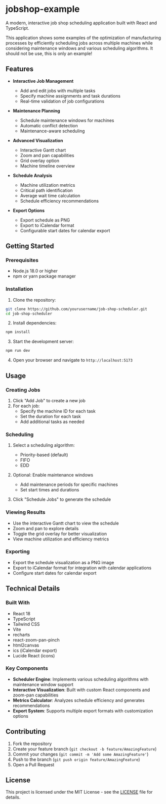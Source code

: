 # jobshop-example

A modern, interactive job shop scheduling application built with React and TypeScript.

This application shows some examples of the optimization of manufacturing processes by efficiently scheduling jobs across multiple machines while considering maintenance windows and various scheduling algorithms. It should not be use, this is only an example!


## Features

- **Interactive Job Management**
  - Add and edit jobs with multiple tasks
  - Specify machine assignments and task durations
  - Real-time validation of job configurations

- **Maintenance Planning**
  - Schedule maintenance windows for machines
  - Automatic conflict detection
  - Maintenance-aware scheduling

- **Advanced Visualization**
  - Interactive Gantt chart
  - Zoom and pan capabilities
  - Grid overlay option
  - Machine timeline overview

- **Schedule Analysis**
  - Machine utilization metrics
  - Critical path identification
  - Average wait time calculation
  - Schedule efficiency recommendations

- **Export Options**
  - Export schedule as PNG
  - Export to iCalendar format
  - Configurable start dates for calendar export

## Getting Started

### Prerequisites

- Node.js 18.0 or higher
- npm or yarn package manager

### Installation

1. Clone the repository:
```bash
git clone https://github.com/yourusername/job-shop-scheduler.git
cd job-shop-scheduler
```

2. Install dependencies:
```bash
npm install
```

3. Start the development server:
```bash
npm run dev
```

4. Open your browser and navigate to `http://localhost:5173`

## Usage

### Creating Jobs

1. Click "Add Job" to create a new job
2. For each job:
   - Specify the machine ID for each task
   - Set the duration for each task
   - Add additional tasks as needed

### Scheduling

1. Select a scheduling algorithm:
   - Priority-based (default)
   - FIFO
   - EDD

2. Optional: Enable maintenance windows
   - Add maintenance periods for specific machines
   - Set start times and durations

3. Click "Schedule Jobs" to generate the schedule

### Viewing Results

- Use the interactive Gantt chart to view the schedule
- Zoom and pan to explore details
- Toggle the grid overlay for better visualization
- View machine utilization and efficiency metrics

### Exporting

- Export the schedule visualization as a PNG image
- Export to iCalendar format for integration with calendar applications
- Configure start dates for calendar export

## Technical Details

### Built With

- React 18
- TypeScript
- Tailwind CSS
- Vite
- recharts
- react-zoom-pan-pinch
- html2canvas
- ics (iCalendar export)
- Lucide React (icons)

### Key Components

- **Scheduler Engine**: Implements various scheduling algorithms with maintenance window support
- **Interactive Visualization**: Built with custom React components and zoom-pan capabilities
- **Metrics Calculator**: Analyzes schedule efficiency and generates recommendations
- **Export System**: Supports multiple export formats with customization options

## Contributing

1. Fork the repository
2. Create your feature branch (`git checkout -b feature/AmazingFeature`)
3. Commit your changes (`git commit -m 'Add some AmazingFeature'`)
4. Push to the branch (`git push origin feature/AmazingFeature`)
5. Open a Pull Request

## License

This project is licensed under the MIT License - see the [LICENSE](LICENSE) file for details.